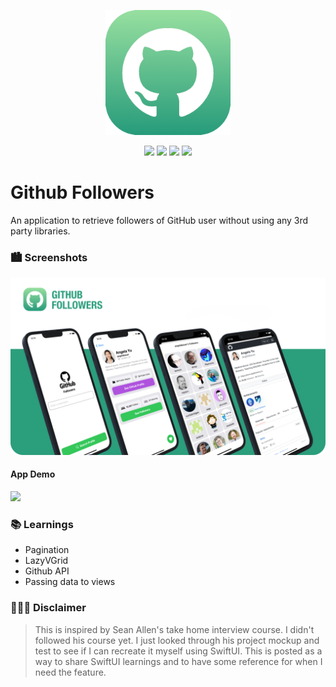 
<p align="center"><img src="icon.png" width="200"></p>

<p align="center">
    <img src="https://img.shields.io/badge/iOS-15.0+-blue.svg" />
    <img src="https://img.shields.io/badge/Xcode-13.3+-brightgreen.svg" />
    <img src="https://img.shields.io/badge/Swift-5.5-orange.svg" />
    <img src="https://img.shields.io/badge/SwiftUI-3.0-red.svg" />
</p>

# Github Followers
An application to retrieve followers of GitHub user without using any 3rd party libraries.

### 🏙 Screenshots
<img src="screenshot.png" width="720"/>

#### App Demo

<img src="demo.gif" width="320"/>

### 📚 Learnings

- Pagination
- LazyVGrid
- Github API
- Passing data to views

### 👨🏻‍⚖️ Disclaimer

> This is inspired by Sean Allen's take home interview course. I didn't followed his course yet. I just looked through his project mockup and test to see if I can recreate it myself using SwiftUI. 
> This is posted as a way to share SwiftUI learnings and to have some reference for when I need the feature.


